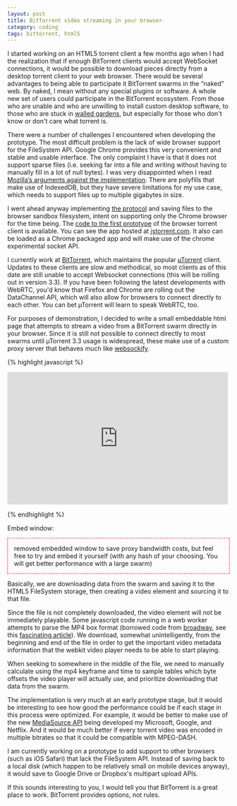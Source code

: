 ```yaml
---
layout: post
title: BitTorrent video streaming in your browser
category: coding
tags: bittorrent, html5
---
```



I started working on an HTML5 torrent client a few months ago when I
had the realization that if enough BitTorrent clients would accept
WebSocket connections, it would be possible to download pieces
directly from a desktop torrent client to your web browser. There
would be several advantages to being able to participate it BitTorrent
swarms in the “naked” web. By naked, I mean without any special
plugins or software. A whole new set of users could participate in the
BitTorrent ecosystem. From those who are unable and who are unwilling
to install custom desktop software, to those who are stuck in
<a href="http://www.apple.com">walled gardens</a>, but especially for
those who don't know or don't care what torrent is.

There were a number of challenges I encountered when developing the
prototype. The most difficult problem is the lack of wide browser
support for the FileSystem API. Google Chrome provides this very
convenient and stable and usable interface. The only complaint I have
is that it does not support sparse files (i.e. seeking far into a file
and writing without having to manually fill in a lot of null bytes). I
was very disappointed when I read <a
href="https://hacks.mozilla.org/2012/07/why-no-filesystem-api-in-firefox/">Mozilla’s
arguments against the implementation</a>. There are polyfills that
make use of IndexedDB, but they have severe limitations for my use
case, which needs to support files up to multiple gigabytes in size.

I went ahead anyway implementing <a href="http://bittorrent.org/beps/bep_0003.html">the protocol</a> and saving files to the
browser sandbox filesystem, intent on supporting only the Chrome
browser for the time being. The <a
href="https://github.com/kzahel/jstorrent">code to the first
prototype</a> of the browser torrent client is available. You can see
the app hosted at <a href="http://jstorrent.com">jstorrent.com</a>. It
also can be loaded as a Chrome packaged app and will make use of the
chrome experimental socket API.


I currently work at <a href="http://bittorrent.com">BitTorrent</a>,
which maintains the popular <a
href="http://utorrent.com">&micro;Torrent</a> client. Updates to these
clients are slow and methodical, so most clients as of this date are
still unable to accept Websocket connections (this will be rolling out in version
3.3). If you have been following the latest developments with WebRTC,
you'd know that Firefox and Chrome are rolling out the DataChannel
API, which will also allow for browsers to connect directly to each
other. You can bet &micro;Torrent will learn to speak WebRTC, too.

For purposes of demonstration, I decided to write a small embeddable
html page that attempts to stream a video from a BitTorrent swarm
directly in your browser. Since it is still not possible to connect
directly to most swarms until &micro;Torrent 3.3 usage is widespread, these make use
of a custom proxy server that behaves much like <a
href="https://github.com/kanaka/websockify">websockify</a>.

{% highlight javascript %}

<iframe width="500" height="300" 
src="http://jstorrent.com/examples/embed_window.html#hash=f8049a655273f6a000be2bb2119716bcd4c741bc" 
frameborder="0" allowfullscreen="1"></iframe>

{% endhighlight %}

Embed window:
<div style="border:1px dashed red; padding: 1em">removed embedded window to save proxy bandwidth costs, but feel free to try and embed it yourself (with any hash of your choosing. You will get better performance with a large swarm)</div>

Basically, we are downloading data from the swarm and saving it to the HTML5 FileSystem storage, then creating a video element and sourcing it to that file.

Since the file is not completely downloaded, the video element will not be immediately playable. Some javascript code running in a web worker attempts to parse the MP4 box format (borrowed code from <a href="https://github.com/mbebenita/Broadway/blob/master/Player/mp4.js">broadway</a>, see this <a href="http://haxpath.squarespace.com/imported-20100930232226/2011/10/28/broadwayjs-h264-in-javascript.html">fascinating article</a>). We download, somewhat unintelligently, from the beginning and end of the file in order to get the important video metadata information that the webkit video player needs to be able to start playing.

When seeking to somewhere in the middle of the file, we need to manually calculate using the mp4 keyframe and time to sample tables which byte offsets the video player will actually use, and prioritize downloading that data from the swarm.

The implementation is very much at an early prototype stage, but it would be interesting to see how good the performance could be if each stage in this process were optimized. For example, it would be better to make use of the new <a href="http://dvcs.w3.org/hg/html-media/raw-file/tip/media-source/media-source.html">MediaSource API</a> being developed my Microsoft, Google, and Netflix. And it would be much better if every torrent video was encoded in multiple bitrates so that it could be compatible with MPEG-DASH.

I am currently working on a prototype to add support to other browsers (such as iOS Safari) that lack the FileSystem API. Instead of saving back to a local disk (which happen to be relatively small on mobile devices anyway), it would save to Google Drive or Dropbox's multipart upload APIs.

If this sounds interesting to you, I would tell you that BitTorrent is
a great place to work. BitTorrent provides options, not rules.
